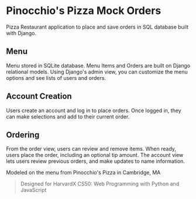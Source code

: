 # Pinocchio's Pizza Mock Orders

Pizza Restaurant application to place and save orders in SQL database built with Django. 

## Menu

Menu stored in SQLite database. Menu Items and Orders are built on Django relational models. 
Using Django's admin view, you can customize the menu options and see lists of users and orders.

## Account Creation

Users create an account and log in to place orders. Once logged in, they can make selections 
and add to their current order. 

## Ordering

From the order view, users can review and remove items. When ready, users place the order, 
including an optional tip amount. The account view lets users review previous orders, and 
make updates to name information.

Modeled on the menu from Pinocchio's Pizza in Cambridge, MA

> Designed for HarvardX CS50: Web Programming with Python and JavaScript
